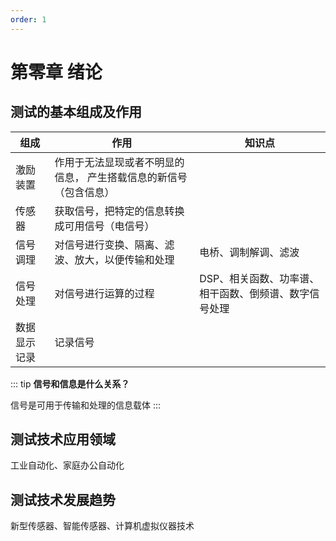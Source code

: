 ```yaml
---
order: 1
---
```


# 第零章 绪论

## 测试的基本组成及作用

| 组成         | 作用                                                              | 知识点                                                |
| ------------ | ----------------------------------------------------------------- | ----------------------------------------------------- |
| 激励装置     | 作用于无法显现或者不明显的信息， 产生搭载信息的新信号（包含信息） |                                                       |
| 传感器       | 获取信号，把特定的信息转换成可用信号（电信号）                    |                                                       |
| 信号调理     | 对信号进行变换、隔离、滤波、放大，以便传输和处理                  | 电桥、调制解调、滤波                                  |
| 信号处理     | 对信号进行运算的过程                                              | DSP、相关函数、功率谱、相干函数、倒频谱、数字信号处理 |
| 数据显示记录 | 记录信号                                                          |                                                       |

::: tip
**信号和信息是什么关系？**

信号是可用于传输和处理的信息载体
:::

## 测试技术应用领域

工业自动化、家庭办公自动化

## 测试技术发展趋势

新型传感器、智能传感器、计算机虚拟仪器技术